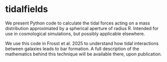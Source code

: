 # tidalfields

We present Python code to calculate the tidal forces acting on a mass distribution approximated by a spherical aperture of radius R. Intended for use in cosmological simulations, but possibly applicable elsewhere.

We use this code in Frosst et al. 2025 to understand how tidal interactions between galaxies leads to bar formation. A full description of the mathematics behind this technique will be available there, upon publication.